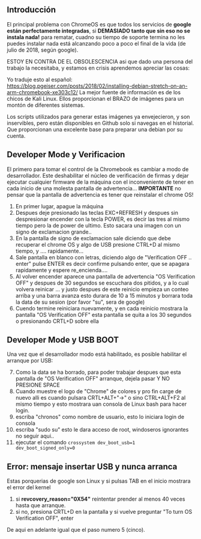 
## Introducción

El principal problema con ChromeOS es que todos los servicios de **google están perfectamente integradas**, 
si **DEMASIADO tanto que sin eso no se instala nada!** para rematar, cuadno su tiempo de soporte termina 
no les puedes instalar nada está alcanzando poco a poco el final de la vida (de julio de 2018, según google).

ESTOY EN CONTRA DE EL OBSOLESCENCIA asi que dado una persona del trabajo la necesitaba, y estamos en crisis aprendemos apreciar las cosas:

Yo traduje esto al español: https://blog.pgeiser.com/posts/2018/02/installing-debian-stretch-on-an-arm-chromebook-xe303c12/
La mejor fuente de información es de los chicos de Kali Linux. Ellos proporcionan el BRAZO de imágenes para un montón de diferentes sistemas.

Los scripts utilizados para generar estas imágenes ya envejecieron, y son inservibles, pero están disponibles en Github 
solo si navegas en el historial. Que proporcionan una excelente base para preparar una debian por su cuenta.

## Developer Mode y Verificacion

El primero para tomar el control de la Chromebook es cambiar a modo de desarrollador.
Este deshabilitar el núcleo de verificación de firmas y dejar ejecutar cualquier firmware 
de la máquina con el inconveniente de tener en cada inicio de una molesta pantalla de advertencia...
**IMPORTANTE** no pensar que la pantalla de advertencia es tener que reinstalar el chrome OS!

1. En primer lugar, apague la máquina
2. Despues deje presionado las teclas EXC+REFRESH y despues sin despresionar encender 
con la tecla POWER, es decir las tres al mismo tiempo pero la de power de ultimo. 
Esto sacara una imagen con un signo de exclamacion grande..
3. En la pantalla de signo de exclamacion sale diciendo que debe recuperar el chrome OS 
y algo de USB presione CTRL+D al mismo tiempo, y .... rapidamente...
4. Sale pantalla en blanco con letras, diciendo algo de "Verification OFF .. enter" pulse ENTER 
es decir confirme pulsando enter, que se apagara rapidamente y espere re_encienda....
5. Al volver encender aparece una pantalla de advertencia "OS Verification OFF" y 
despues de 30 segundos se escuchara dos pitidos, y a lo cual volvera reinicar ...
y justo despues de este reinicio empieza un conteo arriba y una barra avanza 
esto durara de 10 a 15 minutos y borrara toda la data de su sesion (por favor "su", sera de google)
6. Cuendo termine reiniciara nuevamente, y en cada reinicio mostrara la pantalla "OS Verification OFF" 
esta pantalla se quita a los 30 segundos o presionando CRTL+D sobre ella

## Developer Mode y USB BOOT

Una vez que el desarrollador modo está habilitado, es posible habilitar el arranque por USB:

7. Como la data se ha borrado, para poder trabajar despues que esta pantalla 
de "OS Verification OFF" arranque, dejela pasar Y NO PRESIONE SPACE
8. Cuando muestre el logo de "Chrome" de colores y pro fin carge de nuevo 
alli es cuando pulsara CRTL+ALT+"->" o sino CTRL+ALT+F2 al mismo tiempo y 
esto mostrara uan consola de Linux bash para hacer login.
9. escriba "chronos" como nombre de usuario, esto lo iniciara login de consola
10. escriba "sudo su" esto le dara acceso de root, windoseros ignorantes no seguir aqui..
11. ejecutar el comando `crossystem dev_boot_usb=1 dev_boot_signed_only=0`

## Error: mensaje insertar USB y nunca arranca

Estas porquerias de google son Linux y si pulsas TAB en el inicio mostrara el error del kernel

1. si **revcovery_reason="0X54"** reintentar prender al menos 40 veces hasta que arranque.
2. si no, presiona CRTL+D en la pantalla y si vuelve preguntar "To turn OS Verification OFF", enter

De aqui en adelante igual que el paso numero 5 (cinco).

